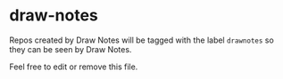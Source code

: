 # draw-notes

Repos created by Draw Notes will be tagged with the label `drawnotes` so they can be seen by Draw Notes.

Feel free to edit or remove this file.